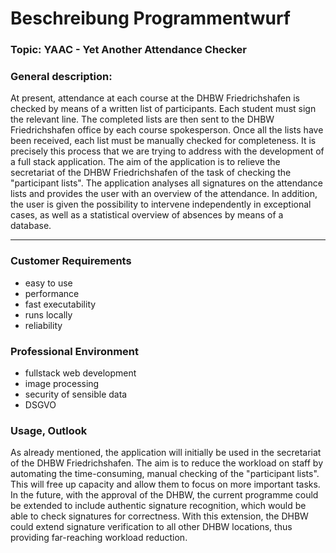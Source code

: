 # Beschreibung Programmentwurf

### Topic: **YAAC - Yet Another Attendance Checker**

### General description:
At present, attendance at each course at the DHBW Friedrichshafen is checked by means of a written list of participants. Each student must sign the relevant line. The completed lists are then sent to the DHBW Friedrichshafen office by each course spokesperson. Once all the lists have been received, each list must be manually checked for completeness.
It is precisely this process that we are trying to address with the development of a full stack application. The aim of the application is to relieve the secretariat of the DHBW Friedrichshafen of the task of checking the "participant lists". The application analyses all signatures on the attendance lists and provides the user with an overview of the attendance. In addition, the user is given the possibility to intervene independently in exceptional cases, as well as a statistical overview of absences by means of a database.

--- 

### Customer Requirements

- easy to use
- performance
- fast executability
- runs locally
- reliability

### Professional Environment
- fullstack web development
- image processing
- security of sensible data
- DSGVO

### Usage, Outlook
As already mentioned, the application will initially be used in the secretariat of the DHBW Friedrichshafen. The aim is to reduce the workload on staff by automating the time-consuming, manual checking of the "participant lists". This will free up capacity and allow them to focus on more important tasks.
In the future, with the approval of the DHBW, the current programme could be extended to include authentic signature recognition, which would be able to check signatures for correctness. With this extension, the DHBW could extend signature verification to all other DHBW locations, thus providing far-reaching workload reduction.